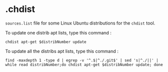 # .chdist
`sources.list` file for some Linux Ubuntu distributions for the `chdist` tool.

To update one distrib apt lists, type this command :

`chdist apt-get $distribNumber update`

To update all the distribs apt lists, type this command :

`find -maxdepth 1 -type d | egrep -v '^.$|^./.git$' | sed 's|^./||' | while read distribNumber;do chdist apt-get $distribNumber update; done`

